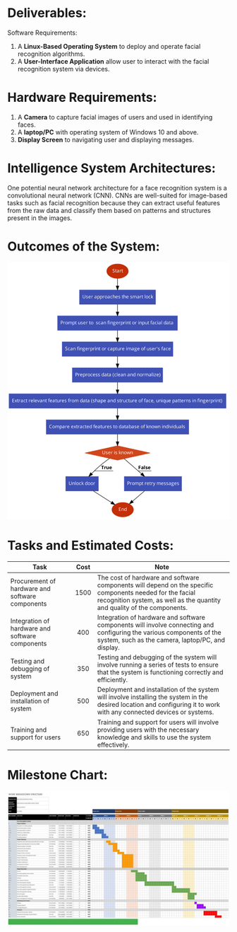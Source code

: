 # Deliverables:
Software Requirements: 
1.	A **Linux-Based Operating System** to deploy and operate facial recognition algorithms.
2.	A **User-Interface Application** allow user to interact with the facial recognition system via devices.

# Hardware Requirements: 
1.	A **Camera** to capture facial images of users and used in identifying faces.
2.	A **laptop/PC** with operating system of Windows 10 and above.
3.	**Display Screen** to navigating user and displaying messages.

# Intelligence System Architectures:
One potential neural network architecture for a face recognition system is a convolutional neural network (CNN). CNNs are well-suited for image-based tasks such as facial recognition because they can extract useful features from the raw data and classify them based on patterns and structures present in the images.

# Outcomes of the System:
![alt text](https://github.com/amirulian/smartlock-with-integrated-advanced-recognition/blob/main/REPORT/img/Implementation-Outcomes.png "Outcomes")

# Tasks and Estimated Costs:
Task|Cost|Note
---|:---:|---
Procurement of hardware and software components|1500|The cost of hardware and software components will depend on the specific components needed for the facial recognition system, as well as the quantity and quality of the components.
Integration of hardware and software components|400|Integration of hardware and software components will involve connecting and configuring the various components of the system, such as the camera, laptop/PC, and display.
Testing and debugging of system|350|Testing and debugging of the system will involve running a series of tests to ensure that the system is functioning correctly and efficiently.
Deployment and installation of system|500|Deployment and installation of the system will involve installing the system in the desired location and configuring it to work with any connected devices or systems.
Training and support for users|650|Training and support for users will involve providing users with the necessary knowledge and skills to use the system effectively.

# Milestone Chart:

![alt text](https://github.com/ainfatihahh/Face-Recognition-System/blob/1be5ee557227fd616a6d5c74f3570cbb9e5179cd/Project-Management-Plan/assets/wbs.jpg "Milestone")

